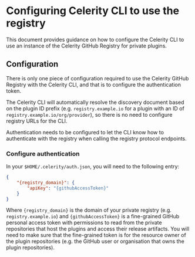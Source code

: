 # Configuring Celerity CLI to use the registry

This document provides guidance on how to configure the Celerity CLI to use an instance of the Celerity GitHub Registry for private plugins.

## Configuration

There is only one piece of configuration required to use the Celerity GitHub Registry with the Celerity CLI, and that is to configure the authentication token.

The Celerity CLI will automatically resolve the discovery document based on the plugin ID prefix (e.g. `registry.example.io` for a plugin with an ID of `registry.example.io/org/provider`), so there is no need to configure registry URLs for the CLI.

Authentication needs to be configured to let the CLI know how to authenticate with the registry when calling the registry protocol endpoints.

### Configure authentication

In your `$HOME/.celerity/auth.json`, you will need to the following entry:

```json
{
    "{registry_domain}": {
        "apiKey": "{githubAccessToken}"
    }
}
```

Where `{registry_domain}` is the domain of your private registry (e.g. `registry.example.io`) and `{githubAccessToken}` is a fine-grained GitHub personal access token with permissions to read from the private repositories that host the plugins and access their release artifacts.
You will need to make sure that the fine-grained token is for the resource owner of the plugin repositories (e.g. the GitHub user or organisation that owns the plugin repositories).
